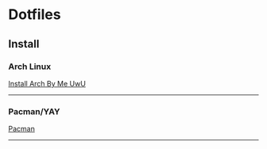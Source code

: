 # Dotfiles

## Install

### Arch Linux

[Install Arch By Me UwU](/Install/ArchLinux.md)

---

### Pacman/YAY

[Pacman](https://github.com/DeathGabox/Dotfiles/blob/main/Install/Pacman.md)

---
